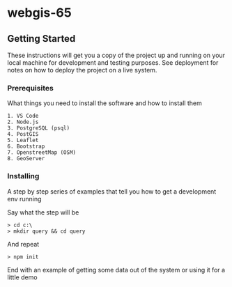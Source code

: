 # webgis-65
## Getting Started

These instructions will get you a copy of the project up and running on your local machine for development and testing purposes. See deployment for notes on how to deploy the project on a live system.

### Prerequisites

What things you need to install the software and how to install them

```
1. VS Code
2. Node.js
3. PostgreSQL (psql)
4. PostGIS
5. Leaflet
6. Bootstrap
7. OpenstreetMap (OSM)
8. GeoServer
```

### Installing

A step by step series of examples that tell you how to get a development env running

Say what the step will be

```
> cd c:\ 
> mkdir query && cd query
```

And repeat

```
> npm init
```

End with an example of getting some data out of the system or using it for a little demo
